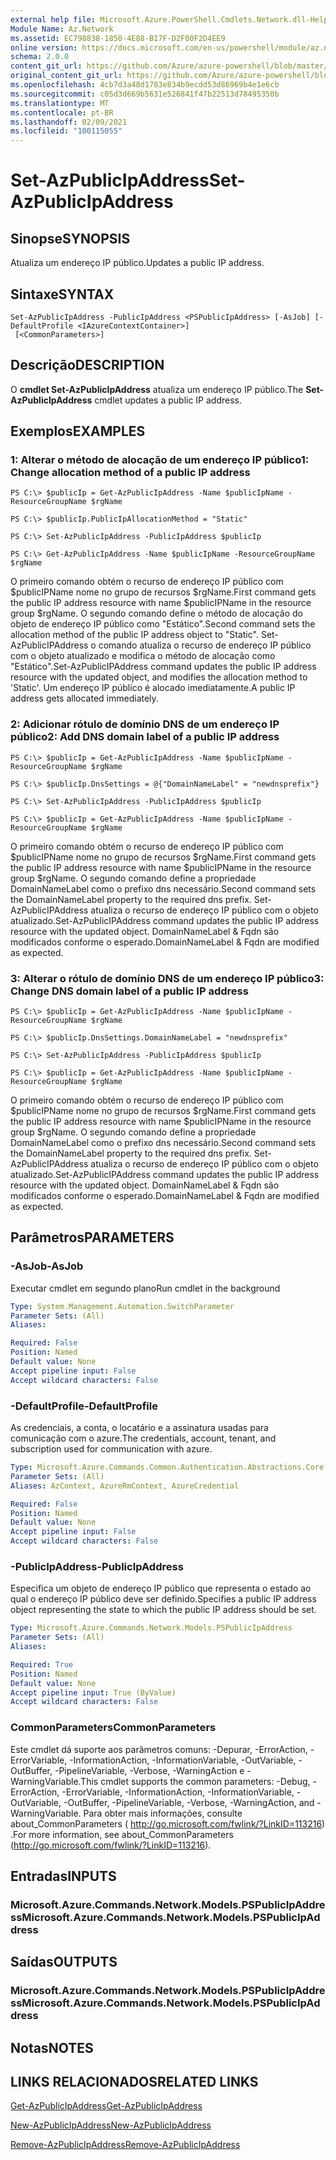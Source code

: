 ```yaml
---
external help file: Microsoft.Azure.PowerShell.Cmdlets.Network.dll-Help.xml
Module Name: Az.Network
ms.assetid: EC798838-1850-4E88-B17F-D2F00F2D4EE9
online version: https://docs.microsoft.com/en-us/powershell/module/az.network/set-azpublicipaddress
schema: 2.0.0
content_git_url: https://github.com/Azure/azure-powershell/blob/master/src/Network/Network/help/Set-AzPublicIpAddress.md
original_content_git_url: https://github.com/Azure/azure-powershell/blob/master/src/Network/Network/help/Set-AzPublicIpAddress.md
ms.openlocfilehash: 4cb7d3a48d1783e834b9ecdd53d86969b4e1e6cb
ms.sourcegitcommit: c05d3d669b5631e526841f47b22513d78495350b
ms.translationtype: MT
ms.contentlocale: pt-BR
ms.lasthandoff: 02/09/2021
ms.locfileid: "100115055"
---
```

# <span data-ttu-id="0061e-101">Set-AzPublicIpAddress</span><span class="sxs-lookup"><span data-stu-id="0061e-101">Set-AzPublicIpAddress</span></span>

## <span data-ttu-id="0061e-102">Sinopse</span><span class="sxs-lookup"><span data-stu-id="0061e-102">SYNOPSIS</span></span>
<span data-ttu-id="0061e-103">Atualiza um endereço IP público.</span><span class="sxs-lookup"><span data-stu-id="0061e-103">Updates a public IP address.</span></span>

## <span data-ttu-id="0061e-104">Sintaxe</span><span class="sxs-lookup"><span data-stu-id="0061e-104">SYNTAX</span></span>

```
Set-AzPublicIpAddress -PublicIpAddress <PSPublicIpAddress> [-AsJob] [-DefaultProfile <IAzureContextContainer>]
 [<CommonParameters>]
```

## <span data-ttu-id="0061e-105">Descrição</span><span class="sxs-lookup"><span data-stu-id="0061e-105">DESCRIPTION</span></span>
<span data-ttu-id="0061e-106">O **cmdlet Set-AzPublicIpAddress** atualiza um endereço IP público.</span><span class="sxs-lookup"><span data-stu-id="0061e-106">The **Set-AzPublicIpAddress** cmdlet updates a public IP address.</span></span>

## <span data-ttu-id="0061e-107">Exemplos</span><span class="sxs-lookup"><span data-stu-id="0061e-107">EXAMPLES</span></span>

### <span data-ttu-id="0061e-108">1: Alterar o método de alocação de um endereço IP público</span><span class="sxs-lookup"><span data-stu-id="0061e-108">1: Change allocation method of a public IP address</span></span>
```
PS C:\> $publicIp = Get-AzPublicIpAddress -Name $publicIpName -ResourceGroupName $rgName

PS C:\> $publicIp.PublicIpAllocationMethod = "Static"
    
PS C:\> Set-AzPublicIpAddress -PublicIpAddress $publicIp

PS C:\> Get-AzPublicIpAddress -Name $publicIpName -ResourceGroupName $rgName
```

 <span data-ttu-id="0061e-109">O primeiro comando obtém o recurso de endereço IP público com $publicIPName nome no grupo de recursos $rgName.</span><span class="sxs-lookup"><span data-stu-id="0061e-109">First command gets the public IP address resource with name $publicIPName in the resource group $rgName.</span></span>
<span data-ttu-id="0061e-110">O segundo comando define o método de alocação do objeto de endereço IP público como "Estático".</span><span class="sxs-lookup"><span data-stu-id="0061e-110">Second command sets the allocation method of the public IP address object to "Static".</span></span>
<span data-ttu-id="0061e-111">Set-AzPublicIPAddress o comando atualiza o recurso de endereço IP público com o objeto atualizado e modifica o método de alocação como "Estático".</span><span class="sxs-lookup"><span data-stu-id="0061e-111">Set-AzPublicIPAddress command updates the public IP address resource with the updated object, and modifies the allocation method to 'Static'.</span></span> <span data-ttu-id="0061e-112">Um endereço IP público é alocado imediatamente.</span><span class="sxs-lookup"><span data-stu-id="0061e-112">A public IP address gets allocated immediately.</span></span>

### <span data-ttu-id="0061e-113">2: Adicionar rótulo de domínio DNS de um endereço IP público</span><span class="sxs-lookup"><span data-stu-id="0061e-113">2: Add DNS domain label of a public IP address</span></span>
```
PS C:\> $publicIp = Get-AzPublicIpAddress -Name $publicIpName -ResourceGroupName $rgName

PS C:\> $publicIp.DnsSettings = @{"DomainNameLabel" = "newdnsprefix"}
    
PS C:\> Set-AzPublicIpAddress -PublicIpAddress $publicIp

PS C:\> $publicIp = Get-AzPublicIpAddress -Name $publicIpName -ResourceGroupName $rgName
```

<span data-ttu-id="0061e-114">O primeiro comando obtém o recurso de endereço IP público com $publicIPName nome no grupo de recursos $rgName.</span><span class="sxs-lookup"><span data-stu-id="0061e-114">First command gets the public IP address resource with name $publicIPName in the resource group $rgName.</span></span>
<span data-ttu-id="0061e-115">O segundo comando define a propriedade DomainNameLabel como o prefixo dns necessário.</span><span class="sxs-lookup"><span data-stu-id="0061e-115">Second command sets the DomainNameLabel property to the required dns prefix.</span></span>
<span data-ttu-id="0061e-116">Set-AzPublicIPAddress atualiza o recurso de endereço IP público com o objeto atualizado.</span><span class="sxs-lookup"><span data-stu-id="0061e-116">Set-AzPublicIPAddress command updates the public IP address resource with the updated object.</span></span> <span data-ttu-id="0061e-117">DomainNameLabel & Fqdn são modificados conforme o esperado.</span><span class="sxs-lookup"><span data-stu-id="0061e-117">DomainNameLabel & Fqdn are modified as expected.</span></span>
    
### <span data-ttu-id="0061e-118">3: Alterar o rótulo de domínio DNS de um endereço IP público</span><span class="sxs-lookup"><span data-stu-id="0061e-118">3: Change DNS domain label of a public IP address</span></span>
```
PS C:\> $publicIp = Get-AzPublicIpAddress -Name $publicIpName -ResourceGroupName $rgName

PS C:\> $publicIp.DnsSettings.DomainNameLabel = "newdnsprefix"
    
PS C:\> Set-AzPublicIpAddress -PublicIpAddress $publicIp

PS C:\> $publicIp = Get-AzPublicIpAddress -Name $publicIpName -ResourceGroupName $rgName
```

<span data-ttu-id="0061e-119">O primeiro comando obtém o recurso de endereço IP público com $publicIPName nome no grupo de recursos $rgName.</span><span class="sxs-lookup"><span data-stu-id="0061e-119">First command gets the public IP address resource with name $publicIPName in the resource group $rgName.</span></span>
<span data-ttu-id="0061e-120">O segundo comando define a propriedade DomainNameLabel como o prefixo dns necessário.</span><span class="sxs-lookup"><span data-stu-id="0061e-120">Second command sets the DomainNameLabel property to the required dns prefix.</span></span>
<span data-ttu-id="0061e-121">Set-AzPublicIPAddress atualiza o recurso de endereço IP público com o objeto atualizado.</span><span class="sxs-lookup"><span data-stu-id="0061e-121">Set-AzPublicIPAddress command updates the public IP address resource with the updated object.</span></span> <span data-ttu-id="0061e-122">DomainNameLabel & Fqdn são modificados conforme o esperado.</span><span class="sxs-lookup"><span data-stu-id="0061e-122">DomainNameLabel & Fqdn are modified as expected.</span></span>

## <span data-ttu-id="0061e-123">Parâmetros</span><span class="sxs-lookup"><span data-stu-id="0061e-123">PARAMETERS</span></span>

### <span data-ttu-id="0061e-124">-AsJob</span><span class="sxs-lookup"><span data-stu-id="0061e-124">-AsJob</span></span>
<span data-ttu-id="0061e-125">Executar cmdlet em segundo plano</span><span class="sxs-lookup"><span data-stu-id="0061e-125">Run cmdlet in the background</span></span>

```yaml
Type: System.Management.Automation.SwitchParameter
Parameter Sets: (All)
Aliases:

Required: False
Position: Named
Default value: None
Accept pipeline input: False
Accept wildcard characters: False
```

### <span data-ttu-id="0061e-126">-DefaultProfile</span><span class="sxs-lookup"><span data-stu-id="0061e-126">-DefaultProfile</span></span>
<span data-ttu-id="0061e-127">As credenciais, a conta, o locatário e a assinatura usadas para comunicação com o azure.</span><span class="sxs-lookup"><span data-stu-id="0061e-127">The credentials, account, tenant, and subscription used for communication with azure.</span></span>

```yaml
Type: Microsoft.Azure.Commands.Common.Authentication.Abstractions.Core.IAzureContextContainer
Parameter Sets: (All)
Aliases: AzContext, AzureRmContext, AzureCredential

Required: False
Position: Named
Default value: None
Accept pipeline input: False
Accept wildcard characters: False
```

### <span data-ttu-id="0061e-128">-PublicIpAddress</span><span class="sxs-lookup"><span data-stu-id="0061e-128">-PublicIpAddress</span></span>
<span data-ttu-id="0061e-129">Especifica um objeto de endereço IP público que representa o estado ao qual o endereço IP público deve ser definido.</span><span class="sxs-lookup"><span data-stu-id="0061e-129">Specifies a public IP address object representing the state to which the public IP address should be set.</span></span>

```yaml
Type: Microsoft.Azure.Commands.Network.Models.PSPublicIpAddress
Parameter Sets: (All)
Aliases:

Required: True
Position: Named
Default value: None
Accept pipeline input: True (ByValue)
Accept wildcard characters: False
```

### <span data-ttu-id="0061e-130">CommonParameters</span><span class="sxs-lookup"><span data-stu-id="0061e-130">CommonParameters</span></span>
<span data-ttu-id="0061e-131">Este cmdlet dá suporte aos parâmetros comuns: -Depurar, -ErrorAction, -ErrorVariable, -InformationAction, -InformationVariable, -OutVariable, -OutBuffer, -PipelineVariable, -Verbose, -WarningAction e -WarningVariable.</span><span class="sxs-lookup"><span data-stu-id="0061e-131">This cmdlet supports the common parameters: -Debug, -ErrorAction, -ErrorVariable, -InformationAction, -InformationVariable, -OutVariable, -OutBuffer, -PipelineVariable, -Verbose, -WarningAction, and -WarningVariable.</span></span> <span data-ttu-id="0061e-132">Para obter mais informações, consulte about_CommonParameters ( http://go.microsoft.com/fwlink/?LinkID=113216) .</span><span class="sxs-lookup"><span data-stu-id="0061e-132">For more information, see about_CommonParameters (http://go.microsoft.com/fwlink/?LinkID=113216).</span></span>

## <span data-ttu-id="0061e-133">Entradas</span><span class="sxs-lookup"><span data-stu-id="0061e-133">INPUTS</span></span>

### <span data-ttu-id="0061e-134">Microsoft.Azure.Commands.Network.Models.PSPublicIpAddress</span><span class="sxs-lookup"><span data-stu-id="0061e-134">Microsoft.Azure.Commands.Network.Models.PSPublicIpAddress</span></span>

## <span data-ttu-id="0061e-135">Saídas</span><span class="sxs-lookup"><span data-stu-id="0061e-135">OUTPUTS</span></span>

### <span data-ttu-id="0061e-136">Microsoft.Azure.Commands.Network.Models.PSPublicIpAddress</span><span class="sxs-lookup"><span data-stu-id="0061e-136">Microsoft.Azure.Commands.Network.Models.PSPublicIpAddress</span></span>

## <span data-ttu-id="0061e-137">Notas</span><span class="sxs-lookup"><span data-stu-id="0061e-137">NOTES</span></span>

## <span data-ttu-id="0061e-138">LINKS RELACIONADOS</span><span class="sxs-lookup"><span data-stu-id="0061e-138">RELATED LINKS</span></span>

[<span data-ttu-id="0061e-139">Get-AzPublicIpAddress</span><span class="sxs-lookup"><span data-stu-id="0061e-139">Get-AzPublicIpAddress</span></span>](./Get-AzPublicIpAddress.md)

[<span data-ttu-id="0061e-140">New-AzPublicIpAddress</span><span class="sxs-lookup"><span data-stu-id="0061e-140">New-AzPublicIpAddress</span></span>](./New-AzPublicIpAddress.md)

[<span data-ttu-id="0061e-141">Remove-AzPublicIpAddress</span><span class="sxs-lookup"><span data-stu-id="0061e-141">Remove-AzPublicIpAddress</span></span>](./Remove-AzPublicIpAddress.md)


